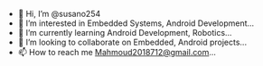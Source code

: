 - 👋 Hi, I’m @susano254
- 👀 I’m interested in Embedded Systems, Android Development...
- 🌱 I’m currently learning Android Development, Robotics...
- 💞️ I’m looking to collaborate on Embedded, Android projects...
- 📫 How to reach me Mahmoud2018712@gmail.com...

<!---
susano254/susano254 is a ✨ special ✨ repository because its `README.md` (this file) appears on your GitHub profile.
You can click the Preview link to take a look at your changes.
--->

